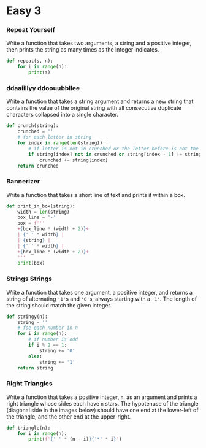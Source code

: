 # Easy 3

### Repeat Yourself

Write a function that takes two arguments, a string and a positive integer, then prints the string as many times as the integer indicates.

```python
def repeat(s, n):
    for i in range(n):
        print(s)
```

### ddaaiillyy ddoouubbllee

Write a function that takes a string argument and returns a new string that contains the value of the original string with all consecutive duplicate characters collapsed into a single character.

```python
def crunch(string):
    crunched = ''
    # for each letter in string
    for index in range(len(string)):
        # if letter is not in crunched or the letter before is not the same
        if string[index] not in crunched or string[index - 1] != string[index]:
            crunched += string[index]
    return crunched
```

### Bannerizer

Write a function that takes a short line of text and prints it within a box.

```python
def print_in_box(string):
    width = len(string)
    box_line = '-'
    box = f'''
    +{box_line * (width + 2)}+
    | {' ' * width} |
    | {string} |
    | {' ' * width} |
    +{box_line * (width + 2)}+
    '''
    print(box)
```

### Strings Strings

Write a function that takes one argument, a positive integer, and returns a string of alternating `'1'`s and `'0'`s, always starting with a `'1'`. The length of the string should match the given integer.

```python
def stringy(n):
    string = ''
    # foe each number in n
    for i in range(n):
        # if number is odd
        if i % 2 == 1:
            string += '0'
        else:
            string += '1'
    return string
```

### Right Triangles

Write a function that takes a positive integer, `n`, as an argument and prints a right triangle whose sides each have `n` stars. The hypotenuse of the triangle (diagonal side in the images below) should have one end at the lower-left of the triangle, and the other end at the upper-right.

```python
def triangle(n):
    for i in range(n):
        print(f'{' ' * (n - i)}{'*' * i}')
```

